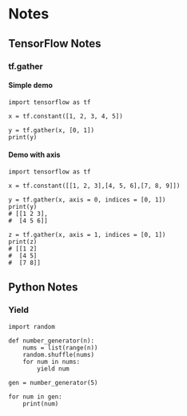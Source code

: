 # Notes

## TensorFlow Notes
### tf.gather
#### Simple demo
```
import tensorflow as tf

x = tf.constant([1, 2, 3, 4, 5])

y = tf.gather(x, [0, 1])
print(y)
```

#### Demo with axis
```
import tensorflow as tf

x = tf.constant([[1, 2, 3],[4, 5, 6],[7, 8, 9]])

y = tf.gather(x, axis = 0, indices = [0, 1])
print(y)
# [[1 2 3], 
#  [4 5 6]]

z = tf.gather(x, axis = 1, indices = [0, 1])
print(z)
# [[1 2]
#  [4 5]
#  [7 8]]
```

## Python Notes
### Yield
```
import random

def number_generator(n):
    nums = list(range(n))
    random.shuffle(nums)
    for num in nums:
        yield num

gen = number_generator(5)

for num in gen:
    print(num)
```
